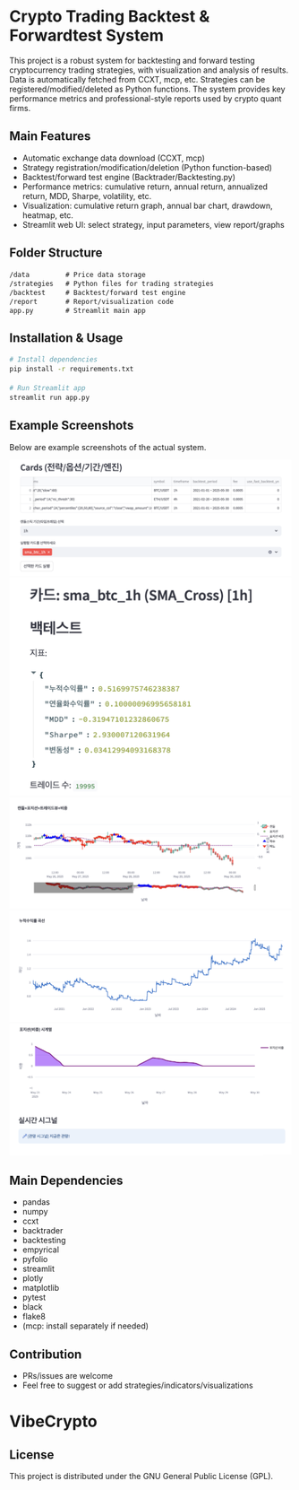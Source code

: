 # Crypto Trading Backtest & Forwardtest System

This project is a robust system for backtesting and forward testing cryptocurrency trading strategies, with visualization and analysis of results. Data is automatically fetched from CCXT, mcp, etc. Strategies can be registered/modified/deleted as Python functions. The system provides key performance metrics and professional-style reports used by crypto quant firms.

## Main Features
- Automatic exchange data download (CCXT, mcp)
- Strategy registration/modification/deletion (Python function-based)
- Backtest/forward test engine (Backtrader/Backtesting.py)
- Performance metrics: cumulative return, annual return, annualized return, MDD, Sharpe, volatility, etc.
- Visualization: cumulative return graph, annual bar chart, drawdown, heatmap, etc.
- Streamlit web UI: select strategy, input parameters, view report/graphs

## Folder Structure
```
/data         # Price data storage
/strategies   # Python files for trading strategies
/backtest     # Backtest/forward test engine
/report       # Report/visualization code
app.py        # Streamlit main app
```

## Installation & Usage
```bash
# Install dependencies
pip install -r requirements.txt

# Run Streamlit app
streamlit run app.py
```

## Example Screenshots

Below are example screenshots of the actual system.

![Strategy Selection Screen](image/select_card.png)
![Strategy Card Detail](image/strategy_card.png)
![Trading View](image/trading_view.png)
![PnL Chart](image/PnLchart.png)
![Forward Test Result](image/forward_test.png)

## Main Dependencies
- pandas
- numpy
- ccxt
- backtrader
- backtesting
- empyrical
- pyfolio
- streamlit
- plotly
- matplotlib
- pytest
- black
- flake8
- (mcp: install separately if needed)

## Contribution
- PRs/issues are welcome
- Feel free to suggest or add strategies/indicators/visualizations
# VibeCrypto

## License
This project is distributed under the GNU General Public License (GPL).
